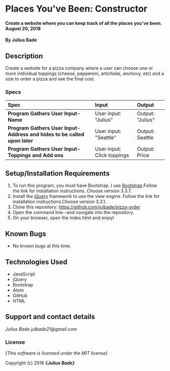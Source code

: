 # Places You've Been: Constructor

#### Create a website where you can keep track of all the places you've been. August 20, 2018

#### By **Julius Bade**

## Description

Create a website for a pizza company where a user can choose one or more individual toppings (cheese, pepperoni, artichoke, anchovy, etc) and a size to order a pizza and see the final cost.


### Specs
| Spec | Input | Output |
| :-------------     | :------------- | :------------- |
| **Program Gathers User Input-Name** | User input: "Julius" | Output: "Julius" |
| **Program Gathers User Input-Address and hides to be called upon later** | User input: "Seattle" | Output: Seattle|
| **Program Gathers User Input-Toppings and Add ons** | User input: Click toppings | Output: Price |



## Setup/Installation Requirements

1. To run this program, you must have Bootstrap. I use [Bootstrap](https://getbootstrap.com/docs/3.3/).Follow the link for installation instructions. Choose version 3.3.7.
2. Install the [jQuery](https://jquery.com/download/) framework to use the view engine. Follow the link for installation instructions.Choose version 3.3.1.
3. Clone this repository: https://github.com/julbade/pizza-order
4. Open the command line--and navigate into the repository.
5. On your browser, open the index.html and enjoy!

## Known Bugs
* No known bugs at this time.

## Technologies Used
* JavaScript
* jQuery
* Bootstrap
* Atom
* GitHub
* HTML

## Support and contact details


_Julius Bade julbade21@gmail.com_

### License

*{This software is licensed under the MIT license}*

Copyright (c) 2018 **_{Julius Bade}_**
